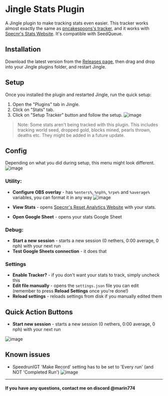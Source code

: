 # Jingle Stats Plugin
A Jingle plugin to make tracking stats even easier. This tracker works almost exactly the same as [pncakespoons's tracker](https://github.com/pncakespoon1/ResetTracker), and it works with [Specnr's Stats Website](https://reset-analytics-dev.vercel.app/). It's compatible with SeedQueue.

## Installation
Download the latest version from the [Releases page](https://github.com/marin774/Jingle-Stats-Plugin/releases), then drag and drop into your Jingle plugins folder, and restart Jingle.

## Setup
Once you installed the plugin and restarted Jingle, run the quick setup:
1. Open the "Plugins" tab in Jingle.
2. Click on "Stats" tab.
3. Click on "Setup Tracker" button and follow the setup.
![image](https://github.com/user-attachments/assets/fcf4dbad-136d-467d-bd30-9746450a6e31)

> Note: Some stats aren't being tracked with this plugin. This includes tracking world seed, dropped gold, blocks mined, pearls thrown, deaths etc. They might be added in a future update.

## Config
Depending on what you did during setup, this menu might look different.
![image](https://github.com/user-attachments/assets/6225ae84-4906-4f4f-960e-d8569258186d)

### Utility:
- **Configure OBS overlay** - has `%enters%`, `%nph%`, `%rpe%` and `%average%` variables, you can format it in any way
![image](https://github.com/user-attachments/assets/8e57a790-f533-416e-a25b-c4e9d5eaf433)

- **View Stats** - opens [Specnr's Reset Analytics Website](https://reset-analytics-dev.vercel.app/) with your stats.
- **Open Google Sheet** - opens your stats Google Sheet

### Debug:
- **Start a new session** - starts a new session (0 nethers, 0:00 average, 0 nph) with your next run
- **Test Google Sheets connection** - it does that

### Settings
- **Enable Tracker?** - if you don't want your stats to track, simply uncheck this
- **Edit file manually** - opens the `settings.json` file you can edit (remember to press **Reload Settings** once you're done!)
- **Reload settings** - reloads settings from disk if you manually edited them

## Quick Action Buttons

- **Start new session** - starts a new session (0 nethers, 0:00 average, 0 nph) with your next run
  
![image](https://github.com/user-attachments/assets/f4d020ec-f491-478a-89bd-86dfd870fc38)

## Known issues
- SpeedrunIGT 'Make Record' setting has to be set to 'Every run' (and NOT 'Completed Run')
![image](https://github.com/marin774/Julti-Stats-Plugin/assets/87690741/50276c61-a03a-470d-b430-731337c4f811)

---

#### If you have any questions, contact me on discord @marin774
